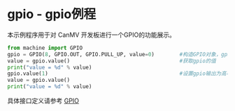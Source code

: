 # gpio - gpio例程

本示例程序用于对 CanMV 开发板进行一个GPIO的功能展示。

```python
from machine import GPIO
gpio = GPIO(8, GPIO.OUT, GPIO.PULL_UP, value=0)        #构造GPIO对象，gpio编号为8，设置为上拉输出低电平
value = gpio.value()                                   #获取gpio的值
print("value = %d" % value) 
gpio.value(1)                                          #设置gpio输出为高电平
value = gpio.value()
print("value = %d" % value)
```

具体接口定义请参考 [GPIO](../../../api/machine/K230_CanMV_GPIO模块API手册.md)
